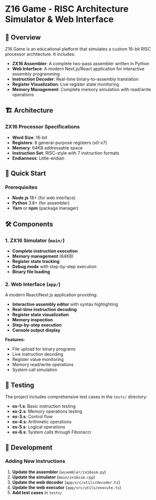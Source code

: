 # Z16 Game - RISC Architecture Simulator & Web Interface

## 🎯 Overview

Z16 Game is an educational platform that simulates a custom 16-bit RISC processor architecture. It includes:

- **ZX16 Assembler**: A complete two-pass assembler written in Python
- **Web Interface**: A modern Next.js/React application for interactive assembly programming
- **Instruction Decoder**: Real-time binary-to-assembly translation
- **Register Visualization**: Live register state monitoring
- **Memory Management**: Complete memory simulation with read/write operations

## 🏗️ Architecture

### ZX16 Processor Specifications

- **Word Size**: 16-bit
- **Registers**: 8 general-purpose registers (x0-x7)
- **Memory**: 64KB addressable space
- **Instruction Set**: RISC-style with 7 instruction formats
- **Endianness**: Little-endian

## 🚀 Quick Start

### Prerequisites

- **Node.js** 18+ (for web interface)
- **Python** 3.8+ (for assembler)
- **Yarn** or **npm** (package manager)

## 🛠️ Components

### 1. ZX16 Simulator (`main/`)

- **Complete instruction execution**
- **Memory management** (64KB)
- **Register state tracking**
- **Debug mode** with step-by-step execution
- **Binary file loading**


### 2. Web Interface (`app/`)

A modern React/Next.js application providing:

- **Interactive assembly editor** with syntax highlighting
- **Real-time instruction decoding**
- **Register state visualization**
- **Memory inspection**
- **Step-by-step execution**
- **Console output display**

**Features:**
- File upload for binary programs
- Live instruction decoding
- Register value monitoring
- Memory read/write operations
- System call simulation


## 🧪 Testing

The project includes comprehensive test cases in the `tests/` directory:

- **ex-1.s**: Basic instruction testing
- **ex-2.s**: Memory operations testing
- **ex-3.s**: Control flow
- **ex-4.s**: Arithmetic operations
- **ex-5.s**: Logical operations
- **ex-6.s**: System calls through Fibonacci 


## 🔧 Development

### Adding New Instructions

1. **Update the assembler** (`assembler/zx16asm.py`)
2. **Update the simulator** (`main/zx16sim.cpp`)
3. **Update the web decoder** (`app/src/utils/decoder.ts`)
4. **Update the web executor** (`app/src/utils/execute.ts`)
5. **Add test cases** in `tests/`





